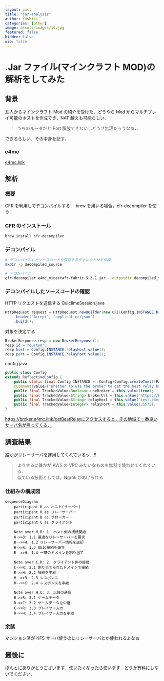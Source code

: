 ```yaml
---
layout: post
title: "jar-analysis"
author: Yoshiki
categories: [other]
image: assets/images/10.jpg
featured: false
hidden: false
wip: false
---
```


# .Jar ファイル(マインクラフト MOD)の解析をしてみた

## 背景

友人からマインクラフト Mod の紹介を受けた．どうやら Mod からマルチプレイ可能のホストを作成でき，NAT 越えも可能らしい．

> うちのルータだと Port 解放できないしどうせ無理だろうなぁ．．

できるらしい．その中身を記す．

### e4mc

[e4mc.link](https://e4mc.link/#)

## 解析

### 概要

CFR を利用してデコンパイルする．
brew を用いる場合，cfr-decompiler を使う．

### CFR のインストール

```bash
brew install cfr-decompiler
```

### デコンパイル

```bash
# デコンパイルしたソースコードを保存するディレクトリを作成
mkdir -p decompiled_source

# デコンパイル
cfr-decompiler e4mc_minecraft-fabric-5.3.1.jar --outputdir decompiled_source
```

### デコンパイルしたソースコードの確認

HTTP リクエストを送信する
QuiclimeSession.java

```java
HttpRequest request = HttpRequest.newBuilder(new URI(Config.INSTANCE.brokerUrl.value()))
    .header("Accept", "application/json")
    .build();
```

対象を決定する

```java
BrokerResponse resp = new BrokerResponse();
resp.id = "custom";
resp.host = Config.INSTANCE.relayHost.value();
resp.port = Config.INSTANCE.relayPort.value();
```

config.java

```java
public class Config
extends ReflectiveConfig {
    public static final Config INSTANCE = (Config)Config.createToml((Path)Agnos.configDir(), (String)"e4mc", (String)"e4mc", Config.class);
    @Comment(value={"Whether to use the broker to get the best relay based on location or use a hard-coded relay."})
    public final TrackedValue<Boolean> useBroker = this.value(true);
    public final TrackedValue<String> brokerUrl = this.value("https://broker.e4mc.link/getBestRelay");
    public final TrackedValue<String> relayHost = this.value("test.e4mc.link");
    public final TrackedValue<Integer> relayPort = this.value(25575);
}
```

https://broker.e4mc.link/getBestRelayにアクセスすると，その地域で一番良いサーバ名が帰ってくる．

## 調査結果

誰かがリレーサーバを運用してくれているッ...!!

> ようするに誰かが AWS の VPC みたいなものを無料で使わせてくれている．<br>
> 似ている技術としては，Ngrok があげられる

### 仕組みの構成図

```mermaid
sequenceDiagram
    participant H as ホスト(サーバー)
    participant R as リレーサーバー
    participant B as ブローカー
    participant C as クライアント

    Note over H,R: 1. ホスト側の接続開始
    H->>B: 1.1 最適なリレーサーバーを要求
    B-->>H: 1.2 リレーサーバー情報を返却
    H->>R: 1.3 QUIC接続を確立
    R-->>H: 1.4 一意のドメインを割り当て

    Note over C,R: 2. クライアント側の接続
    C->>R: 2.1 割り当てられたドメインで接続
    R->>H: 2.2 接続を中継
    H-->>R: 2.3 レスポンス
    R-->>C: 2.4 レスポンスを中継

    Note over H,C: 3. 以降の通信
    H->>R: 3.1 ゲームデータ
    R->>C: 3.2 ゲームデータを中継
    C->>R: 3.3 プレイヤー入力
    R->>H: 3.4 プレイヤー入力を中継
```

### 余談

マンション済が NFS サーバ使うのにリレーサーバとか使われるよなぁ

## 最後に

ほんとにありがとうございます．使いたくなったら使います．どうか有料にしないでください．
